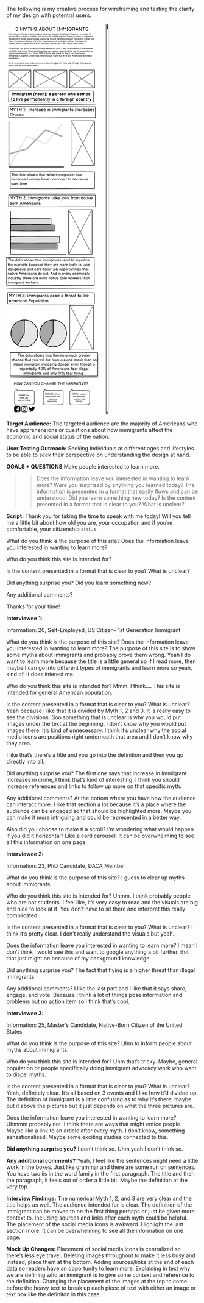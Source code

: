 The following is my creative process for wireframing and testing the clarity of my design with potential users. 

![Image of Mock Up Version 1](MockUp_Khan1.png)

**Target Audience:** The targeted audience are the majority of Americans who have apprehensions or questions about how immigrants affect the economic and social status of the nation. 

**User Testing Outreach:** Seeking individuals at different ages and lifestyles to be able to seek their perspective on understanding the design at hand. 


**GOALS + QUESTIONS**
Make people interested to learn more.
>>Does the information leave you interested in wanting to learn more? Were you surprised by anything you learned today?
The information is presented in a format that easily flows and can be understood.
>>Did you learn something new today? Is the content presented in a format that is clear to you? What is unclear?

**Script:**
Thank you for taking the time to speak with me today! Will you tell me a little bit about how old you are, your occupation and if you’re comfortable, your citizenship status. 

What do you think is the purpose of this site? Does the information leave you interested in wanting to learn more? 

Who do you think this site is intended for?

Is the content presented in a format that is clear to you? What is unclear? 

Did anything surprise you? Did you learn something new?

Any additional comments?

Thanks for your time! 


**Interviewee 1:**

Information: 
20, Self-Employed, US Citizen- 1st Generation Immigrant 

What do you think is the purpose of this site? Does the information leave you interested in wanting to learn more? 
The purpose of this site is to show some myths about immigrants and probably prove them wrong. Yeah I do want to learn more because the title is a little general so if I read more, then maybe I can go into different types of immigrants and learn more so yeah, kind of, it does interest me.

Who do you think this site is intended for?
Mmm. I think…. This site is intended for general American population. 

Is the content presented in a format that is clear to you? What is unclear? 
Yeah because I like that it is divided by Myth 1, 2 and 3. It is really easy to see the divisions. 
Soo something that is unclear is why you would put images under the text at the beginning, I don’t know why you would put images there. It’s kind of unnecessary. 
I think it’s unclear why the social media icons are positions right underneath that area and I don’t know why they area. 

I like that’s there’s a title and you go into the definition and then you go directly into all. 

Did anything surprise you? 
The first one says that increase in immigrant increases in crime, I think that’s kind of interesting. I think you should increase references and links to follow up more on that specific myth. 

Any additional comments?
At the bottom where you have how the audience can interact more. I like that section a lot because it’s a place where the audience can be engaged so that should be highlighted more. Maybe you can make it more intriguing and could be represented in a better way. 

Also did you choose to make ti a scroll? I’m wondering what would happen if you did it horizontal? Like a card carousel. It can be overwhelming to see all this information on one page. 

**Interviewee 2:**

Information: 
23, PhD Candidate, DACA Member

What do you think is the purpose of this site? 
I guess to clear up myths about immigrants. 

Who do you think this site is intended for?
Uhmm. I think probably people who are not students. I feel like, it’s very easy to read and the visuals are big and nice to look at it. You don’t have to sit there and interpret this really complicated. 

Is the content presented in a format that is clear to you? What is unclear? 
I think it’s pretty clear. I don’t really understand the visuals but yeah. 

Does the information leave you interested in wanting to learn more? 
I mean I don’t think I would see this and want to google anything a bit further. But that just might be because of my background knowledge. 

Did anything surprise you? 
The fact that flying is a higher threat than illegal immigrants. 

Any additional comments?
I like the last part and I like that it says share, engage, and vote. Because I think a lot of things pose information and problems but no action item so I think that’s cool. 


**Interviewee 3:**

Information: 
25, Master’s Candidate, Native-Born Citizen of the United States 

What do you think is the purpose of this site? 
Uhm to inform people about myths about immigrants. 

Who do you think this site is intended for?
Uhm that’s tricky. Maybe, general population or people specifically doing immigrant advocacy work who want to dispel myths.

Is the content presented in a format that is clear to you? What is unclear? 
Yeah, definitely clear. It’s all based on 3 events and I like how it’d divided up. 
The definition of immigrant is a little confusing as to why it’s there, maybe put it above the pictures but it just depends on what the three pictures are. 

Does the information leave you interested in wanting to learn more? 
Uhmmm probably not. I think there are ways that might entice people. Maybe like a link to an article after every myth. I don’t know, something sensationalized. Maybe some exciting studies connected to this. 

**Did anything surprise you?** 
I don’t think so. Uhm yeah I don’t think so. 

**Any additional comments?**
Yeah, I feel like the sentences might need a little work in the boxes. Just like grammar and there are some run on sentences. You have two iis in the word family in the first paragraph. The title and then the paragraph, it feels out of order  a little bit. Maybe the definition at the very top.


**Interview Findings:**
The numerical Myth 1, 2, and 3 are very clear and the title helps as well.
The audience intended for is clear. 
The definition of the immigrant can be moved to be the first thing perhaps or just be given more context to. 
Including sources and links after each myth could be helpful. 
The placement of the social media icons is awkward.
Highlight the last section more. 
It can be overwhelming to see all the information on one page.  

**Mock Up Changes:**
Placement of social media icons is centralized so there’s less eye travel. 
Deleting images throughout to make it less busy and instead, place them at the bottom.
Adding sources/links at the end of each data so readers have an opportunity to learn more. 
Explaining in text why we are defining who an immigrant is to give some context and reference to the definition. 
Changing the placement of the images at the top to come before the heavy text to break up each piece of text with either an image or text box like the definiton in this case. 
